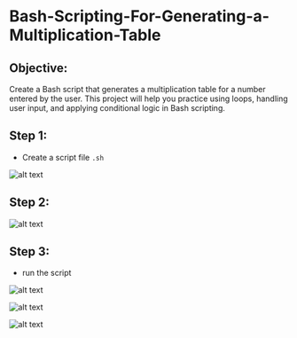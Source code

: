 # Bash-Scripting-For-Generating-a-Multiplication-Table
## Objective: 
Create a Bash script that generates a multiplication table for a number entered by the user. This project will help you practice using loops, handling user input, and applying conditional logic in Bash scripting.

## Step 1:
- Create a script file `.sh`

![alt text](3.png)

## Step 2:

![alt text](4.png)

## Step 3:

- run the script

![alt text](4.png)

![alt text](6.png)

![alt text](7.png)

